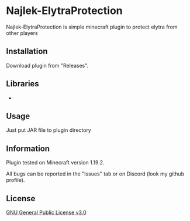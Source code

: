 # Najlek-ElytraProtection

Najlek-ElytraProtection is simple minecraft plugin to protect elytra from other players

## Installation

Download plugin from "Releases".

## Libraries

- 
## Usage

Just put JAR file to plugin directory

## Information

Plugin tested on Minecraft version 1.19.2.

All bugs can be reported in the "Issues" tab or on Discord (look my github profile).

## License
[GNU General Public License v3.0](https://choosealicense.com/licenses/gpl-3.0/)